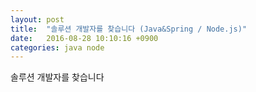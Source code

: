 ```yaml
---
layout: post
title:  "솔루션 개발자를 찾습니다 (Java&Spring / Node.js)"
date:   2016-08-28 10:10:16 +0900
categories: java node
---
```

솔루션 개발자를 찾습니다
